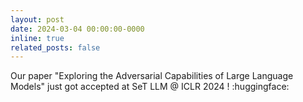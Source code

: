 ```yaml
---
layout: post
date: 2024-03-04 00:00:00-0000
inline: true
related_posts: false
---
```


Our paper "Exploring the Adversarial Capabilities of Large Language Models" just got accepted at SeT LLM @ ICLR 2024 ! :huggingface:
